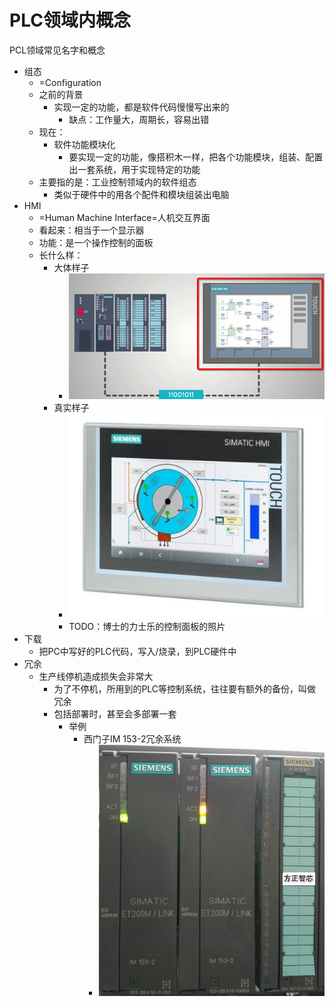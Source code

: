 # PLC领域内概念

PCL领域常见名字和概念

* 组态
  * =Configuration
  * 之前的背景
    * 实现一定的功能，都是软件代码慢慢写出来的
      * 缺点：工作量大，周期长，容易出错
  * 现在：
    * 软件功能模块化
      * 要实现一定的功能，像搭积木一样，把各个功能模块，组装、配置出一套系统，用于实现特定的功能
  * 主要指的是：工业控制领域内的软件组态
    * 类似于硬件中的用各个配件和模块组装出电脑
* HMI
  * =Human Machine Interface=人机交互界面
  * 看起来：相当于一个显示器
  * 功能：是一个操作控制的面板
  * 长什么样：
    * 大体样子
      * ![plc_connected_hmi_siemens](../assets/img/plc_connected_hmi_siemens.png)
    * 真实样子
      * ![plc_hmi_simatic](../assets/img/plc_hmi_simatic.jpg)
      * TODO：博士的力士乐的控制面板的照片
* 下载
  * 把PC中写好的PLC代码，写入/烧录，到PLC硬件中
* 冗余
  * 生产线停机造成损失会非常大
    * 为了不停机，所用到的PLC等控制系统，往往要有额外的备份，叫做冗余
    * 包括部署时，甚至会多部署一套
      * 举例
        * 西门子IM 153-2冗余系统
          * ![redundant_siemens_im_153_system](../assets/img/redundant_siemens_im_153_system.jpg)
